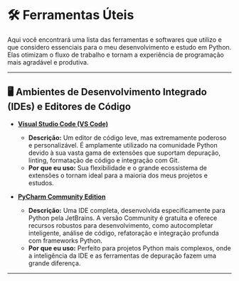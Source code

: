 # 🛠️ Ferramentas Úteis

Aqui você encontrará uma lista das ferramentas e softwares que utilizo e que considero essenciais para o meu desenvolvimento e estudo em Python. Elas otimizam o fluxo de trabalho e tornam a experiência de programação mais agradável e produtiva.

---

## 🖥️ Ambientes de Desenvolvimento Integrado (IDEs) e Editores de Código

* **[Visual Studio Code (VS Code)](https://code.visualstudio.com/)**
    * **Descrição:** Um editor de código leve, mas extremamente poderoso e personalizável. É amplamente utilizado na comunidade Python devido à sua vasta gama de extensões que suportam depuração, linting, formatação de código e integração com Git.
    * **Por que eu uso:** Sua flexibilidade e o grande ecossistema de extensões o tornam ideal para a maioria dos meus projetos e estudos.

* **[PyCharm Community Edition](https://www.jetbrains.com/pycharm/download/)**
    * **Descrição:** Uma IDE completa, desenvolvida especificamente para Python pela JetBrains. A versão Community é gratuita e oferece recursos robustos para desenvolvimento, como autocompletar inteligente, análise de código, refatoração e integração profunda com frameworks Python.
    * **Por que eu uso:** Perfeito para projetos Python mais complexos, onde a inteligência da IDE e as ferramentas de depuração fazem uma grande diferença.

---
